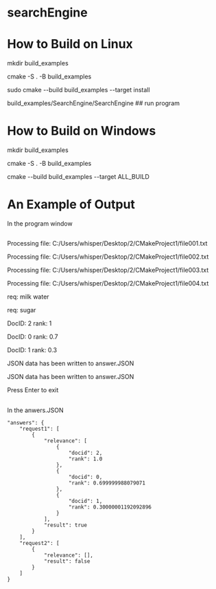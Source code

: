 # searchEngine
# How to Build on Linux
mkdir build_examples 

cmake -S . -B build_examples 

sudo cmake --build build_examples --target install 

build_examples/SearchEngine/SearchEngine ## run program

# How to Build on Windows

mkdir build_examples 

cmake -S . -B build_examples

cmake --build build_examples --target ALL_BUILD 

##
# An Example of Output

In the program window
##
Processing file: C:/Users/whisper/Desktop/2/CMakeProject1/file001.txt

Processing file: C:/Users/whisper/Desktop/2/CMakeProject1/file002.txt

Processing file: C:/Users/whisper/Desktop/2/CMakeProject1/file003.txt

Processing file: C:/Users/whisper/Desktop/2/CMakeProject1/file004.txt

req: milk water

req: sugar

DocID: 2 rank: 1

DocID: 0 rank: 0.7

DocID: 1 rank: 0.3

JSON data has been written to answer.JSON

JSON data has been written to answer.JSON

Press Enter to exit

##
In the anwers.JSON



    "answers": {
        "request1": [
            {
                "relevance": [
                    {
                        "docid": 2,
                        "rank": 1.0
                    },
                    {
                        "docid": 0,
                        "rank": 0.699999988079071
                    },
                    {
                        "docid": 1,
                        "rank": 0.30000001192092896
                    }
                ],
                "result": true
            }
        ],
        "request2": [
            {
                "relevance": [],
                "result": false
            }
        ]
    }


